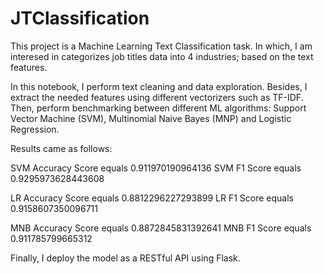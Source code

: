 # JTClassification
This project is a Machine Learning Text Classification task. In which, I am interesed in categorizes job titles data into 4 industries;
based on the text features.

In this notebook, I perform text cleaning and data exploration. Besides, I extract the needed features using different vectorizers
such as TF-IDF. Then, perform benchmarking between different ML algorithms: Support Vector Machine (SVM), Multinomial Naive Bayes (MNP)
and Logistic Regression. 

Results came as follows:

SVM Accuracy Score equals 0.911970190964136
SVM F1 Score equals 0.9295973628443608

LR Accuracy Score equals 0.8812296227293899
LR F1 Score equals 0.9158607350096711

MNB Accuracy Score equals 0.8872845831392641
MNB F1 Score equals 0.911785799665312

Finally, I deploy the model as a RESTful API using Flask.
